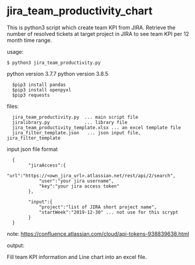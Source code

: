 # jira_team_productivity_chart
This is python3 script which create team KPI from JIRA.
Retrieve the number of resolved tickets at target project in JIRA to see team KPI per 12 month time range.

usage:

<code>$ python3 jira_team_productivity.py <json file> </code>

python version 3.7.7
python version 3.8.5

      $pip3 install pandas
      $pip3 install openpyxl
      $pip3 requests

files:

      jira_team_productivity.py  ... main script file
      jiralibrary.py             ... library file
      jira_team_productivity_template.xlsx ... an excel template file
      jira_filter_template.json   ... json input file, jira_filter_template


input json file format

      {
            "jiraAccess":{
                "url":"https://<own_jira_url>.atlassian.net/rest/api/2/search",
                "user":"your jira username",
                "key":"your jira access token"
            },

            "input":{
                "project":"list of JIRA short project name",
                "startWeek":"2019-12-30" ... not use for this scrypt
            }
      }

note:
https://confluence.atlassian.com/cloud/api-tokens-938839638.html

output:

Fill team KPI information and Line chart into an excel file.
